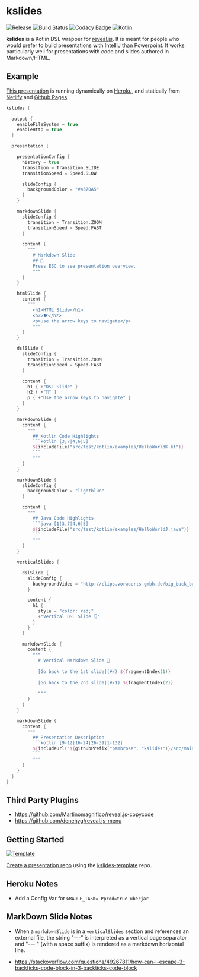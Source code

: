# kslides

[![Release](https://jitpack.io/v/pambrose/kslides.svg)](https://jitpack.io/#pambrose/kslides)
[![Build Status](https://travis-ci.org/pambrose/kslides.svg?branch=master)](https://travis-ci.org/pambrose/kslides)
[![Codacy Badge](https://app.codacy.com/project/badge/Grade/701fc37a847042d2ae2cd6e80075ff6f)](https://www.codacy.com/gh/pambrose/kslides/dashboard?utm_source=github.com&amp;utm_medium=referral&amp;utm_content=pambrose/kslides&amp;utm_campaign=Badge_Grade)
[![Kotlin](https://img.shields.io/badge/%20language-Kotlin-red.svg)](https://kotlinlang.org/)

**kslides** is a Kotlin DSL wrapper for [reveal.js](https://revealjs.com). It is meant for people who would prefer to
build presentations with IntelliJ than Powerpoint. It works particularly well for presentations with code and slides
authored in Markdown/HTML.

## Example

[This presentation](src/main/kotlin/com/kslides/examples/Readme.kt) is running dynamically on 
[Heroku](https://kslides-readme.herokuapp.com), and statically from 
[Netlify](https://kslides-readme.netlify.app) 
and [Github Pages](https://pambrose.github.io/kslides/).

```kotlin
kslides {

  output {
    enableFileSystem = true
    enableHttp = true
  }

  presentation {

    presentationConfig {
      history = true
      transition = Transition.SLIDE
      transitionSpeed = Speed.SLOW

      slideConfig {
        backgroundColor = "#4370A5"
      }
    }

    markdownSlide {
      slideConfig {
        transition = Transition.ZOOM
        transitionSpeed = Speed.FAST
      }

      content {
        """
          # Markdown Slide
          ## 🍒
          Press ESC to see presentation overview.
          """
      }
    }

    htmlSlide {
      content {
        """
          <h1>HTML Slide</h1>
          <h2>🐦</h2>
          <p>Use the arrow keys to navigate</p>
          """
      }
    }

    dslSlide {
      slideConfig {
        transition = Transition.ZOOM
        transitionSpeed = Speed.FAST
      }

      content {
        h1 { +"DSL Slide" }
        h2 { +"👀" }
        p { +"Use the arrow keys to navigate" }
      }
    }

    markdownSlide {
      content {
        """
          ## Kotlin Code Highlights    
          ```kotlin [3,7|4,6|5]
          ${includeFile("src/test/kotlin/examples/HelloWorldK.kt")}
          ```
          """
      }
    }

    markdownSlide {
      slideConfig {
        backgroundColor = "lightblue"
      }

      content {
        """
          ## Java Code Highlights    
          ```java [1|3,7|4,6|5]
          ${includeFile("src/test/kotlin/examples/HelloWorldJ.java")}
          ```
          """
      }
    }

    verticalSlides {

      dslSlide {
        slideConfig {
          backgroundVideo = "http://clips.vorwaerts-gmbh.de/big_buck_bunny.mp4"
        }

        content {
          h1 {
            style = "color: red;"
            +"Vertical DSL Slide 👇"
          }
        }
      }

      markdownSlide {
        content {
          """
            # Vertical Markdown Slide 🦊 
            
            [Go back to the 1st slide](#/) ${fragmentIndex(1)}
         
            [Go back to the 2nd slide](#/1) ${fragmentIndex(2)}
            
            """
        }
      }
    }

    markdownSlide {
      content {
        """
          ## Presentation Description    
          ```kotlin [9-12|16-24|26-39|1-132]
          ${includeUrl("${githubPrefix("pambrose", "kslides")}/src/main/kotlin/com/kslides/examples/Readme.kt")}
          ```
          """
      }
    }
  }
}
```

## Third Party Plugins

* https://github.com/Martinomagnifico/reveal.js-copycode
* https://github.com/denehyg/reveal.js-menu


## Getting Started

[![Template](https://img.shields.io/badge/kslides-template-blue?logo=github)](https://github.com/pambrose/kslides-template/generate)

[Create a presentation repo](https://github.com/pambrose/kslides-template/generate) using
the [kslides-template](https://github.com/pambrose/kslides-template) repo.

## Heroku Notes

* Add a Config Var for `GRADLE_TASK=-Pprod=true uberjar`


## MarkDown Slide Notes

* When a `markdownSlide` is in a `verticalSlides` section and references an external file, the string "---"
  is interpreted as a vertical page separator and "--- " (with a space suffix) is rendered as a markdown horizontal
  line.

* https://stackoverflow.com/questions/49267811/how-can-i-escape-3-backticks-code-block-in-3-backticks-code-block
